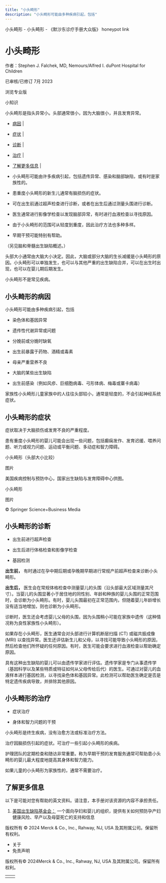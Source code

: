 ```yaml
---
title: "小头畸形"
description: "小头畸形可能由多种疾病引起，包括"
---
```


﻿小头畸形 \- 小头畸形 \- 《默沙东诊疗手册大众版》 honeypot link

# 小头畸形

作者：Stephen J. Falchek, MD, Nemours/Alfred I. duPont Hospital for Children

已审核/已修订 7月 2023

浏览专业版

小知识

小头畸形是指头异常小。头部通常很小，因为大脑很小，并且发育异常。

- [病因](#病因_v35259653_zh) \|
- [症状](#症状_v35259680_zh) \|
- [诊断](#诊断_v35259687_zh) \|
- [治疗](#治疗_v35259701_zh) \|
- [了解更多信息](#了解更多信息_v35259710_zh) \|

- 小头畸形可能由许多疾病引起，包括遗传异常、感染和脑部缺陷，或有时是家族性的。

- 患重度小头畸形的新生儿通常有脑损伤的症状。

- 可在出生前通过超声检查进行诊断，或者在出生后通过测量头围进行诊断。

- 医生通常进行影像学检查以发现脑部异常，有时进行血液检查以寻找原因。

- 由于小头畸形的范围可从轻度到重度，因此治疗方法也多种多样。

- 早期干预可能特别有帮助。


（另见脑和脊髓出生缺陷概述。）

头部大小通常由大脑大小决定。因此，大脑或部分大脑的生长减缓是小头畸形的原因。小头畸形可以单独发生，也可以与其他严重的出生缺陷合并，可以在出生时出现，也可以在婴儿期后期发生。

小头畸形不是常见疾病。

## 小头畸形的病因

小头畸形可能由多种疾病引起，包括

- 染色体和基因异常

- 遗传性代谢异常或问题

- 分娩前或分娩时缺氧

- 出生前暴露于药物、酒精或毒素

- 母亲严重营养不良

- 大脑的某些出生缺陷

- 出生前感染（例如风疹、巨细胞病毒、弓形体病、梅毒或寨卡病毒）


家族性小头畸形儿童家族中的人往往头部较小，通常是轻度的，不会引起神经系统症状。

## 小头畸形的症状

症状取决于大脑损伤或发育不良的严重程度。

患有重度小头畸形的婴儿可能会出现一些问题，包括癫痫发作、发育迟缓、喂养问题、听力或视力问题、运动或平衡问题、多动症和智力障碍。

小头畸形（头部大小比较）



图片

美国疾病控制与预防中心，国家出生缺陷与发育障碍中心供图。

小头畸形



图片

© Springer Science+Business Media

## 小头畸形的诊断

- 出生前进行超声检查

- 出生后进行体格检查和影像学检查

- 基因检测


**出生前，** 有时通过在孕中期后期或孕晚期早期进行常规产前超声检查来诊断小头畸形。

**出生后，** 医生会在常规体格检查中测量婴儿的头围（沿头部最大区域测量其尺寸）。当婴儿的头围显著小于居住地的同性别、年龄和种族的婴儿头围的正常范围时，会诊断为小头畸形。有时，婴儿头围最初在正常范围内，但随着婴儿年龄增长没有适当地增加，则也诊断为小头畸形。

诊断时，医生还会考虑婴儿父母的头围，因为头围稍小可能在家族中遗传（这种情况称为良性家族性小头畸形）。

如果存在小头畸形，医生通常会对头部进行计算机断层扫描 (CT) 或磁共振成像 (MRI) 以查找异常。医生还评估新生儿和父母，以寻找可能导致小头畸形的原因，然后检查他们所怀疑的任何原因。有时，医生可能会要求进行血液检查以帮助确定原因。

具有这种出生缺陷的婴儿可以由遗传学家进行评估。遗传学家是专门从事遗传学（基因科学以及某些特质或特征如何从父母传给后代）的医生。可通过对婴儿的血液样本进行基因检测，以寻找染色体和基因异常。此检测可以帮助医生确定是否是特定遗传疾病导致，并排除其他原因。

## 小头畸形的治疗

- 症状治疗

- 身体和智力问题的干预


小头畸形是终生疾病，没有治愈方法或标准治疗方法。

治疗因脑损伤引起的症状。可治疗一些引起小头畸形的疾病。

护理团队的定期检查和随访非常重要。称为早期干预的发育服务通常可帮助患小头畸形的婴儿最大程度地提高其身体和智力能力。

如果儿童的小头畸形为家族性的，通常不需要治疗。

## 了解更多信息

以下是可能对您有帮助的英文资料。请注意，本手册对该资源的内容不承担责任。

1. [美国出生缺陷基金会：](http://www.marchofdimes.org/) 一个面向孕妇和婴儿的组织，提供有关如何预防孕产妇健康风险、早产以及母婴死亡的支持和信息




版权所有 © 2024
Merck & Co., Inc., Rahway, NJ, USA 及其附属公司。保留所有权利。

- 关于
- 免责声明

版权所有© 2024Merck & Co., Inc., Rahway, NJ, USA 及其附属公司。保留所有权利。

|     |     |
| --- | --- |
|  |  |